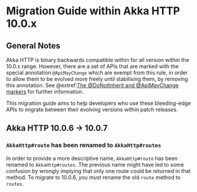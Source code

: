 # Migration Guide within Akka HTTP 10.0.x

## General Notes
Akka HTTP is binary backwards compatible within for all version within the 10.0.x range. However, there are a set of APIs
that are marked with the special annotation `@ApiMayChange` which are exempt from this rule, in order to allow them to be 
evolved more freely until stabilising them, by removing this annotation.
See @extref:[The @DoNotInherit and @ApiMayChange markers](akka-docs:common/binary-compatibility-rules.html#The_@DoNotInherit_and_@ApiMayChange_markers) for further information.

This migration guide aims to help developers who use these bleeding-edge APIs to migrate between their evolving versions
within patch releases.

## Akka HTTP 10.0.6 -> 10.0.7

### `AkkaHttp#route` has been renamed to `AkkaHttp#routes`

In order to provide a more descriptive name, `AkkaHttp#route` has been renamed to `AkkaHttp#routes`. The previous name
might have led to some confusion by wrongly implying that only one route could be returned in that method.
To migrate to 10.0.6, you must rename the old `route` method to `routes`.